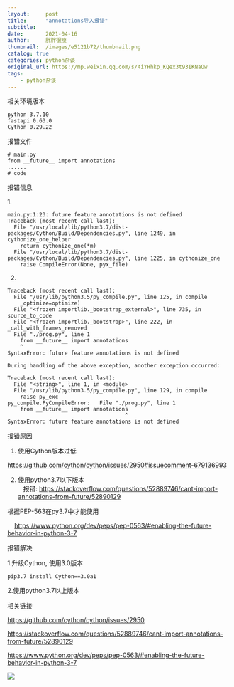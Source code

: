 ```yaml
---
layout:     post
title:      "annotations导入报错"
subtitle:   
date:       2021-04-16
author:     胖胖很瘦
thumbnail:  /images/e5121b72/thumbnail.png
catalog: true
categories: python杂谈
original_url: https://mp.weixin.qq.com/s/4iYHhkp_KQex3t93IKNaOw
tags:
    - python杂谈
---
```


相关环境版本

```
python 3.7.10
fastapi 0.63.0
Cython 0.29.22
```

报错文件

```
# main.py
from __future__ import annotations
......
# code
```

报错信息

1. 

```
main.py:1:23: future feature annotations is not defined
Traceback (most recent call last):
  File "/usr/local/lib/python3.7/dist-packages/Cython/Build/Dependencies.py", line 1249, in cythonize_one_helper
    return cythonize_one(*m)
  File "/usr/local/lib/python3.7/dist-packages/Cython/Build/Dependencies.py", line 1225, in cythonize_one
    raise CompileError(None, pyx_file)
```

2.

```
Traceback (most recent call last):
  File "/usr/lib/python3.5/py_compile.py", line 125, in compile
    _optimize=optimize)
  File "<frozen importlib._bootstrap_external>", line 735, in source_to_code
  File "<frozen importlib._bootstrap>", line 222, in _call_with_frames_removed
  File "./prog.py", line 1
    from __future__ import annotations
    ^
SyntaxError: future feature annotations is not defined

During handling of the above exception, another exception occurred:

Traceback (most recent call last):
  File "<string>", line 1, in <module>
  File "/usr/lib/python3.5/py_compile.py", line 129, in compile
    raise py_exc
py_compile.PyCompileError:   File "./prog.py", line 1
    from __future__ import annotations
                                     ^
SyntaxError: future feature annotations is not defined
```

报错原因

1. 使用Cython版本过低

https://github.com/cython/cython/issues/2950#issuecomment-679136993

2. 使用python3.7以下版本  
   报错: https://stackoverflow.com/questions/52889746/cant-import-annotations-from-future/52890129

根据PEP-563在py3.7中才能使用

    https://www.python.org/dev/peps/pep-0563/#enabling-the-future-behavior-in-python-3-7

报错解决

1.升级Cython, 使用3.0版本

```
pip3.7 install Cython==3.0a1
```

2.使用python3.7以上版本

相关链接

https://github.com/cython/cython/issues/2950

https://stackoverflow.com/questions/52889746/cant-import-annotations-from-future/52890129

https://www.python.org/dev/peps/pep-0563/#enabling-the-future-behavior-in-python-3-7

![](/images/e5121b72/1.png)